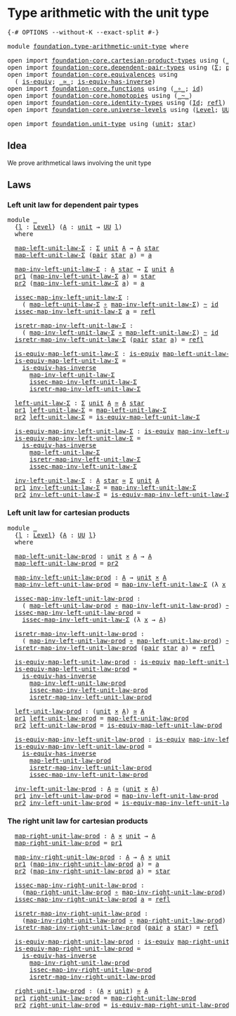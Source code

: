 # Type arithmetic with the unit type

<pre class="Agda"><a id="47" class="Symbol">{-#</a> <a id="51" class="Keyword">OPTIONS</a> <a id="59" class="Pragma">--without-K</a> <a id="71" class="Pragma">--exact-split</a> <a id="85" class="Symbol">#-}</a>

<a id="90" class="Keyword">module</a> <a id="97" href="foundation.type-arithmetic-unit-type.html" class="Module">foundation.type-arithmetic-unit-type</a> <a id="134" class="Keyword">where</a>

<a id="141" class="Keyword">open</a> <a id="146" class="Keyword">import</a> <a id="153" href="foundation-core.cartesian-product-types.html" class="Module">foundation-core.cartesian-product-types</a> <a id="193" class="Keyword">using</a> <a id="199" class="Symbol">(</a><a id="200" href="foundation-core.cartesian-product-types.html#577" class="Function Operator">_×_</a><a id="203" class="Symbol">)</a>
<a id="205" class="Keyword">open</a> <a id="210" class="Keyword">import</a> <a id="217" href="foundation-core.dependent-pair-types.html" class="Module">foundation-core.dependent-pair-types</a> <a id="254" class="Keyword">using</a> <a id="260" class="Symbol">(</a><a id="261" href="foundation-core.dependent-pair-types.html#502" class="Record">Σ</a><a id="262" class="Symbol">;</a> <a id="264" href="foundation-core.dependent-pair-types.html#575" class="InductiveConstructor">pair</a><a id="268" class="Symbol">;</a> <a id="270" href="foundation-core.dependent-pair-types.html#592" class="Field">pr1</a><a id="273" class="Symbol">;</a> <a id="275" href="foundation-core.dependent-pair-types.html#604" class="Field">pr2</a><a id="278" class="Symbol">)</a>
<a id="280" class="Keyword">open</a> <a id="285" class="Keyword">import</a> <a id="292" href="foundation-core.equivalences.html" class="Module">foundation-core.equivalences</a> <a id="321" class="Keyword">using</a>
  <a id="329" class="Symbol">(</a> <a id="331" href="foundation-core.equivalences.html#1542" class="Function">is-equiv</a><a id="339" class="Symbol">;</a> <a id="341" href="foundation-core.equivalences.html#1607" class="Function Operator">_≃_</a><a id="344" class="Symbol">;</a> <a id="346" href="foundation-core.equivalences.html#2999" class="Function">is-equiv-has-inverse</a><a id="366" class="Symbol">)</a>
<a id="368" class="Keyword">open</a> <a id="373" class="Keyword">import</a> <a id="380" href="foundation-core.functions.html" class="Module">foundation-core.functions</a> <a id="406" class="Keyword">using</a> <a id="412" class="Symbol">(</a><a id="413" href="foundation-core.functions.html#407" class="Function Operator">_∘_</a><a id="416" class="Symbol">;</a> <a id="418" href="foundation-core.functions.html#309" class="Function">id</a><a id="420" class="Symbol">)</a>
<a id="422" class="Keyword">open</a> <a id="427" class="Keyword">import</a> <a id="434" href="foundation-core.homotopies.html" class="Module">foundation-core.homotopies</a> <a id="461" class="Keyword">using</a> <a id="467" class="Symbol">(</a><a id="468" href="foundation-core.homotopies.html#545" class="Function Operator">_~_</a><a id="471" class="Symbol">)</a>
<a id="473" class="Keyword">open</a> <a id="478" class="Keyword">import</a> <a id="485" href="foundation-core.identity-types.html" class="Module">foundation-core.identity-types</a> <a id="516" class="Keyword">using</a> <a id="522" class="Symbol">(</a><a id="523" href="foundation-core.identity-types.html#641" class="Datatype">Id</a><a id="525" class="Symbol">;</a> <a id="527" href="foundation-core.identity-types.html#694" class="InductiveConstructor">refl</a><a id="531" class="Symbol">)</a>
<a id="533" class="Keyword">open</a> <a id="538" class="Keyword">import</a> <a id="545" href="foundation-core.universe-levels.html" class="Module">foundation-core.universe-levels</a> <a id="577" class="Keyword">using</a> <a id="583" class="Symbol">(</a><a id="584" href="Agda.Primitive.html#597" class="Postulate">Level</a><a id="589" class="Symbol">;</a> <a id="591" href="foundation-core.universe-levels.html#222" class="Primitive">UU</a><a id="593" class="Symbol">)</a>

<a id="596" class="Keyword">open</a> <a id="601" class="Keyword">import</a> <a id="608" href="foundation.unit-type.html" class="Module">foundation.unit-type</a> <a id="629" class="Keyword">using</a> <a id="635" class="Symbol">(</a><a id="636" href="foundation.unit-type.html#1075" class="Datatype">unit</a><a id="640" class="Symbol">;</a> <a id="642" href="foundation.unit-type.html#1099" class="InductiveConstructor">star</a><a id="646" class="Symbol">)</a>
</pre>
## Idea

We prove arithmetical laws involving the unit type

## Laws

### Left unit law for dependent pair types

<pre class="Agda"><a id="775" class="Keyword">module</a> <a id="782" href="foundation.type-arithmetic-unit-type.html#782" class="Module">_</a>
  <a id="786" class="Symbol">{</a><a id="787" href="foundation.type-arithmetic-unit-type.html#787" class="Bound">l</a> <a id="789" class="Symbol">:</a> <a id="791" href="Agda.Primitive.html#597" class="Postulate">Level</a><a id="796" class="Symbol">}</a> <a id="798" class="Symbol">(</a><a id="799" href="foundation.type-arithmetic-unit-type.html#799" class="Bound">A</a> <a id="801" class="Symbol">:</a> <a id="803" href="foundation.unit-type.html#1075" class="Datatype">unit</a> <a id="808" class="Symbol">→</a> <a id="810" href="foundation-core.universe-levels.html#222" class="Primitive">UU</a> <a id="813" href="foundation.type-arithmetic-unit-type.html#787" class="Bound">l</a><a id="814" class="Symbol">)</a>
  <a id="818" class="Keyword">where</a>

  <a id="827" href="foundation.type-arithmetic-unit-type.html#827" class="Function">map-left-unit-law-Σ</a> <a id="847" class="Symbol">:</a> <a id="849" href="foundation-core.dependent-pair-types.html#502" class="Record">Σ</a> <a id="851" href="foundation.unit-type.html#1075" class="Datatype">unit</a> <a id="856" href="foundation.type-arithmetic-unit-type.html#799" class="Bound">A</a> <a id="858" class="Symbol">→</a> <a id="860" href="foundation.type-arithmetic-unit-type.html#799" class="Bound">A</a> <a id="862" href="foundation.unit-type.html#1099" class="InductiveConstructor">star</a>
  <a id="869" href="foundation.type-arithmetic-unit-type.html#827" class="Function">map-left-unit-law-Σ</a> <a id="889" class="Symbol">(</a><a id="890" href="foundation-core.dependent-pair-types.html#575" class="InductiveConstructor">pair</a> <a id="895" href="foundation.unit-type.html#1099" class="InductiveConstructor">star</a> <a id="900" href="foundation.type-arithmetic-unit-type.html#900" class="Bound">a</a><a id="901" class="Symbol">)</a> <a id="903" class="Symbol">=</a> <a id="905" href="foundation.type-arithmetic-unit-type.html#900" class="Bound">a</a>

  <a id="910" href="foundation.type-arithmetic-unit-type.html#910" class="Function">map-inv-left-unit-law-Σ</a> <a id="934" class="Symbol">:</a> <a id="936" href="foundation.type-arithmetic-unit-type.html#799" class="Bound">A</a> <a id="938" href="foundation.unit-type.html#1099" class="InductiveConstructor">star</a> <a id="943" class="Symbol">→</a> <a id="945" href="foundation-core.dependent-pair-types.html#502" class="Record">Σ</a> <a id="947" href="foundation.unit-type.html#1075" class="Datatype">unit</a> <a id="952" href="foundation.type-arithmetic-unit-type.html#799" class="Bound">A</a>
  <a id="956" href="foundation-core.dependent-pair-types.html#592" class="Field">pr1</a> <a id="960" class="Symbol">(</a><a id="961" href="foundation.type-arithmetic-unit-type.html#910" class="Function">map-inv-left-unit-law-Σ</a> <a id="985" href="foundation.type-arithmetic-unit-type.html#985" class="Bound">a</a><a id="986" class="Symbol">)</a> <a id="988" class="Symbol">=</a> <a id="990" href="foundation.unit-type.html#1099" class="InductiveConstructor">star</a>
  <a id="997" href="foundation-core.dependent-pair-types.html#604" class="Field">pr2</a> <a id="1001" class="Symbol">(</a><a id="1002" href="foundation.type-arithmetic-unit-type.html#910" class="Function">map-inv-left-unit-law-Σ</a> <a id="1026" href="foundation.type-arithmetic-unit-type.html#1026" class="Bound">a</a><a id="1027" class="Symbol">)</a> <a id="1029" class="Symbol">=</a> <a id="1031" href="foundation.type-arithmetic-unit-type.html#1026" class="Bound">a</a>

  <a id="1036" href="foundation.type-arithmetic-unit-type.html#1036" class="Function">issec-map-inv-left-unit-law-Σ</a> <a id="1066" class="Symbol">:</a>
    <a id="1072" class="Symbol">(</a> <a id="1074" href="foundation.type-arithmetic-unit-type.html#827" class="Function">map-left-unit-law-Σ</a> <a id="1094" href="foundation-core.functions.html#407" class="Function Operator">∘</a> <a id="1096" href="foundation.type-arithmetic-unit-type.html#910" class="Function">map-inv-left-unit-law-Σ</a><a id="1119" class="Symbol">)</a> <a id="1121" href="foundation-core.homotopies.html#545" class="Function Operator">~</a> <a id="1123" href="foundation-core.functions.html#309" class="Function">id</a>
  <a id="1128" href="foundation.type-arithmetic-unit-type.html#1036" class="Function">issec-map-inv-left-unit-law-Σ</a> <a id="1158" href="foundation.type-arithmetic-unit-type.html#1158" class="Bound">a</a> <a id="1160" class="Symbol">=</a> <a id="1162" href="foundation-core.identity-types.html#694" class="InductiveConstructor">refl</a>

  <a id="1170" href="foundation.type-arithmetic-unit-type.html#1170" class="Function">isretr-map-inv-left-unit-law-Σ</a> <a id="1201" class="Symbol">:</a>
    <a id="1207" class="Symbol">(</a> <a id="1209" href="foundation.type-arithmetic-unit-type.html#910" class="Function">map-inv-left-unit-law-Σ</a> <a id="1233" href="foundation-core.functions.html#407" class="Function Operator">∘</a> <a id="1235" href="foundation.type-arithmetic-unit-type.html#827" class="Function">map-left-unit-law-Σ</a><a id="1254" class="Symbol">)</a> <a id="1256" href="foundation-core.homotopies.html#545" class="Function Operator">~</a> <a id="1258" href="foundation-core.functions.html#309" class="Function">id</a>
  <a id="1263" href="foundation.type-arithmetic-unit-type.html#1170" class="Function">isretr-map-inv-left-unit-law-Σ</a> <a id="1294" class="Symbol">(</a><a id="1295" href="foundation-core.dependent-pair-types.html#575" class="InductiveConstructor">pair</a> <a id="1300" href="foundation.unit-type.html#1099" class="InductiveConstructor">star</a> <a id="1305" href="foundation.type-arithmetic-unit-type.html#1305" class="Bound">a</a><a id="1306" class="Symbol">)</a> <a id="1308" class="Symbol">=</a> <a id="1310" href="foundation-core.identity-types.html#694" class="InductiveConstructor">refl</a>

  <a id="1318" href="foundation.type-arithmetic-unit-type.html#1318" class="Function">is-equiv-map-left-unit-law-Σ</a> <a id="1347" class="Symbol">:</a> <a id="1349" href="foundation-core.equivalences.html#1542" class="Function">is-equiv</a> <a id="1358" href="foundation.type-arithmetic-unit-type.html#827" class="Function">map-left-unit-law-Σ</a>
  <a id="1380" href="foundation.type-arithmetic-unit-type.html#1318" class="Function">is-equiv-map-left-unit-law-Σ</a> <a id="1409" class="Symbol">=</a>
    <a id="1415" href="foundation-core.equivalences.html#2999" class="Function">is-equiv-has-inverse</a>
      <a id="1442" href="foundation.type-arithmetic-unit-type.html#910" class="Function">map-inv-left-unit-law-Σ</a>
      <a id="1472" href="foundation.type-arithmetic-unit-type.html#1036" class="Function">issec-map-inv-left-unit-law-Σ</a>
      <a id="1508" href="foundation.type-arithmetic-unit-type.html#1170" class="Function">isretr-map-inv-left-unit-law-Σ</a>

  <a id="1542" href="foundation.type-arithmetic-unit-type.html#1542" class="Function">left-unit-law-Σ</a> <a id="1558" class="Symbol">:</a> <a id="1560" href="foundation-core.dependent-pair-types.html#502" class="Record">Σ</a> <a id="1562" href="foundation.unit-type.html#1075" class="Datatype">unit</a> <a id="1567" href="foundation.type-arithmetic-unit-type.html#799" class="Bound">A</a> <a id="1569" href="foundation-core.equivalences.html#1607" class="Function Operator">≃</a> <a id="1571" href="foundation.type-arithmetic-unit-type.html#799" class="Bound">A</a> <a id="1573" href="foundation.unit-type.html#1099" class="InductiveConstructor">star</a>
  <a id="1580" href="foundation-core.dependent-pair-types.html#592" class="Field">pr1</a> <a id="1584" href="foundation.type-arithmetic-unit-type.html#1542" class="Function">left-unit-law-Σ</a> <a id="1600" class="Symbol">=</a> <a id="1602" href="foundation.type-arithmetic-unit-type.html#827" class="Function">map-left-unit-law-Σ</a>
  <a id="1624" href="foundation-core.dependent-pair-types.html#604" class="Field">pr2</a> <a id="1628" href="foundation.type-arithmetic-unit-type.html#1542" class="Function">left-unit-law-Σ</a> <a id="1644" class="Symbol">=</a> <a id="1646" href="foundation.type-arithmetic-unit-type.html#1318" class="Function">is-equiv-map-left-unit-law-Σ</a>
  
  <a id="1680" href="foundation.type-arithmetic-unit-type.html#1680" class="Function">is-equiv-map-inv-left-unit-law-Σ</a> <a id="1713" class="Symbol">:</a> <a id="1715" href="foundation-core.equivalences.html#1542" class="Function">is-equiv</a> <a id="1724" href="foundation.type-arithmetic-unit-type.html#910" class="Function">map-inv-left-unit-law-Σ</a>
  <a id="1750" href="foundation.type-arithmetic-unit-type.html#1680" class="Function">is-equiv-map-inv-left-unit-law-Σ</a> <a id="1783" class="Symbol">=</a>
    <a id="1789" href="foundation-core.equivalences.html#2999" class="Function">is-equiv-has-inverse</a>
      <a id="1816" href="foundation.type-arithmetic-unit-type.html#827" class="Function">map-left-unit-law-Σ</a>
      <a id="1842" href="foundation.type-arithmetic-unit-type.html#1170" class="Function">isretr-map-inv-left-unit-law-Σ</a>
      <a id="1879" href="foundation.type-arithmetic-unit-type.html#1036" class="Function">issec-map-inv-left-unit-law-Σ</a>

  <a id="1912" href="foundation.type-arithmetic-unit-type.html#1912" class="Function">inv-left-unit-law-Σ</a> <a id="1932" class="Symbol">:</a> <a id="1934" href="foundation.type-arithmetic-unit-type.html#799" class="Bound">A</a> <a id="1936" href="foundation.unit-type.html#1099" class="InductiveConstructor">star</a> <a id="1941" href="foundation-core.equivalences.html#1607" class="Function Operator">≃</a> <a id="1943" href="foundation-core.dependent-pair-types.html#502" class="Record">Σ</a> <a id="1945" href="foundation.unit-type.html#1075" class="Datatype">unit</a> <a id="1950" href="foundation.type-arithmetic-unit-type.html#799" class="Bound">A</a>
  <a id="1954" href="foundation-core.dependent-pair-types.html#592" class="Field">pr1</a> <a id="1958" href="foundation.type-arithmetic-unit-type.html#1912" class="Function">inv-left-unit-law-Σ</a> <a id="1978" class="Symbol">=</a> <a id="1980" href="foundation.type-arithmetic-unit-type.html#910" class="Function">map-inv-left-unit-law-Σ</a>
  <a id="2006" href="foundation-core.dependent-pair-types.html#604" class="Field">pr2</a> <a id="2010" href="foundation.type-arithmetic-unit-type.html#1912" class="Function">inv-left-unit-law-Σ</a> <a id="2030" class="Symbol">=</a> <a id="2032" href="foundation.type-arithmetic-unit-type.html#1680" class="Function">is-equiv-map-inv-left-unit-law-Σ</a>
</pre>
### Left unit law for cartesian products

<pre class="Agda"><a id="2120" class="Keyword">module</a> <a id="2127" href="foundation.type-arithmetic-unit-type.html#2127" class="Module">_</a>
  <a id="2131" class="Symbol">{</a><a id="2132" href="foundation.type-arithmetic-unit-type.html#2132" class="Bound">l</a> <a id="2134" class="Symbol">:</a> <a id="2136" href="Agda.Primitive.html#597" class="Postulate">Level</a><a id="2141" class="Symbol">}</a> <a id="2143" class="Symbol">{</a><a id="2144" href="foundation.type-arithmetic-unit-type.html#2144" class="Bound">A</a> <a id="2146" class="Symbol">:</a> <a id="2148" href="foundation-core.universe-levels.html#222" class="Primitive">UU</a> <a id="2151" href="foundation.type-arithmetic-unit-type.html#2132" class="Bound">l</a><a id="2152" class="Symbol">}</a>
  <a id="2156" class="Keyword">where</a>

  <a id="2165" href="foundation.type-arithmetic-unit-type.html#2165" class="Function">map-left-unit-law-prod</a> <a id="2188" class="Symbol">:</a> <a id="2190" href="foundation.unit-type.html#1075" class="Datatype">unit</a> <a id="2195" href="foundation-core.cartesian-product-types.html#577" class="Function Operator">×</a> <a id="2197" href="foundation.type-arithmetic-unit-type.html#2144" class="Bound">A</a> <a id="2199" class="Symbol">→</a> <a id="2201" href="foundation.type-arithmetic-unit-type.html#2144" class="Bound">A</a>
  <a id="2205" href="foundation.type-arithmetic-unit-type.html#2165" class="Function">map-left-unit-law-prod</a> <a id="2228" class="Symbol">=</a> <a id="2230" href="foundation-core.dependent-pair-types.html#604" class="Field">pr2</a>

  <a id="2237" href="foundation.type-arithmetic-unit-type.html#2237" class="Function">map-inv-left-unit-law-prod</a> <a id="2264" class="Symbol">:</a> <a id="2266" href="foundation.type-arithmetic-unit-type.html#2144" class="Bound">A</a> <a id="2268" class="Symbol">→</a> <a id="2270" href="foundation.unit-type.html#1075" class="Datatype">unit</a> <a id="2275" href="foundation-core.cartesian-product-types.html#577" class="Function Operator">×</a> <a id="2277" href="foundation.type-arithmetic-unit-type.html#2144" class="Bound">A</a>
  <a id="2281" href="foundation.type-arithmetic-unit-type.html#2237" class="Function">map-inv-left-unit-law-prod</a> <a id="2308" class="Symbol">=</a> <a id="2310" href="foundation.type-arithmetic-unit-type.html#910" class="Function">map-inv-left-unit-law-Σ</a> <a id="2334" class="Symbol">(λ</a> <a id="2337" href="foundation.type-arithmetic-unit-type.html#2337" class="Bound">x</a> <a id="2339" class="Symbol">→</a> <a id="2341" href="foundation.type-arithmetic-unit-type.html#2144" class="Bound">A</a><a id="2342" class="Symbol">)</a>

  <a id="2347" href="foundation.type-arithmetic-unit-type.html#2347" class="Function">issec-map-inv-left-unit-law-prod</a> <a id="2380" class="Symbol">:</a>
    <a id="2386" class="Symbol">(</a> <a id="2388" href="foundation.type-arithmetic-unit-type.html#2165" class="Function">map-left-unit-law-prod</a> <a id="2411" href="foundation-core.functions.html#407" class="Function Operator">∘</a> <a id="2413" href="foundation.type-arithmetic-unit-type.html#2237" class="Function">map-inv-left-unit-law-prod</a><a id="2439" class="Symbol">)</a> <a id="2441" href="foundation-core.homotopies.html#545" class="Function Operator">~</a> <a id="2443" href="foundation-core.functions.html#309" class="Function">id</a>
  <a id="2448" href="foundation.type-arithmetic-unit-type.html#2347" class="Function">issec-map-inv-left-unit-law-prod</a> <a id="2481" class="Symbol">=</a>
    <a id="2487" href="foundation.type-arithmetic-unit-type.html#1036" class="Function">issec-map-inv-left-unit-law-Σ</a> <a id="2517" class="Symbol">(λ</a> <a id="2520" href="foundation.type-arithmetic-unit-type.html#2520" class="Bound">x</a> <a id="2522" class="Symbol">→</a> <a id="2524" href="foundation.type-arithmetic-unit-type.html#2144" class="Bound">A</a><a id="2525" class="Symbol">)</a>

  <a id="2530" href="foundation.type-arithmetic-unit-type.html#2530" class="Function">isretr-map-inv-left-unit-law-prod</a> <a id="2564" class="Symbol">:</a>
    <a id="2570" class="Symbol">(</a> <a id="2572" href="foundation.type-arithmetic-unit-type.html#2237" class="Function">map-inv-left-unit-law-prod</a> <a id="2599" href="foundation-core.functions.html#407" class="Function Operator">∘</a> <a id="2601" href="foundation.type-arithmetic-unit-type.html#2165" class="Function">map-left-unit-law-prod</a><a id="2623" class="Symbol">)</a> <a id="2625" href="foundation-core.homotopies.html#545" class="Function Operator">~</a> <a id="2627" href="foundation-core.functions.html#309" class="Function">id</a>
  <a id="2632" href="foundation.type-arithmetic-unit-type.html#2530" class="Function">isretr-map-inv-left-unit-law-prod</a> <a id="2666" class="Symbol">(</a><a id="2667" href="foundation-core.dependent-pair-types.html#575" class="InductiveConstructor">pair</a> <a id="2672" href="foundation.unit-type.html#1099" class="InductiveConstructor">star</a> <a id="2677" href="foundation.type-arithmetic-unit-type.html#2677" class="Bound">a</a><a id="2678" class="Symbol">)</a> <a id="2680" class="Symbol">=</a> <a id="2682" href="foundation-core.identity-types.html#694" class="InductiveConstructor">refl</a>

  <a id="2690" href="foundation.type-arithmetic-unit-type.html#2690" class="Function">is-equiv-map-left-unit-law-prod</a> <a id="2722" class="Symbol">:</a> <a id="2724" href="foundation-core.equivalences.html#1542" class="Function">is-equiv</a> <a id="2733" href="foundation.type-arithmetic-unit-type.html#2165" class="Function">map-left-unit-law-prod</a>
  <a id="2758" href="foundation.type-arithmetic-unit-type.html#2690" class="Function">is-equiv-map-left-unit-law-prod</a> <a id="2790" class="Symbol">=</a>
    <a id="2796" href="foundation-core.equivalences.html#2999" class="Function">is-equiv-has-inverse</a>
      <a id="2823" href="foundation.type-arithmetic-unit-type.html#2237" class="Function">map-inv-left-unit-law-prod</a>
      <a id="2856" href="foundation.type-arithmetic-unit-type.html#2347" class="Function">issec-map-inv-left-unit-law-prod</a>
      <a id="2895" href="foundation.type-arithmetic-unit-type.html#2530" class="Function">isretr-map-inv-left-unit-law-prod</a>

  <a id="2932" href="foundation.type-arithmetic-unit-type.html#2932" class="Function">left-unit-law-prod</a> <a id="2951" class="Symbol">:</a> <a id="2953" class="Symbol">(</a><a id="2954" href="foundation.unit-type.html#1075" class="Datatype">unit</a> <a id="2959" href="foundation-core.cartesian-product-types.html#577" class="Function Operator">×</a> <a id="2961" href="foundation.type-arithmetic-unit-type.html#2144" class="Bound">A</a><a id="2962" class="Symbol">)</a> <a id="2964" href="foundation-core.equivalences.html#1607" class="Function Operator">≃</a> <a id="2966" href="foundation.type-arithmetic-unit-type.html#2144" class="Bound">A</a>
  <a id="2970" href="foundation-core.dependent-pair-types.html#592" class="Field">pr1</a> <a id="2974" href="foundation.type-arithmetic-unit-type.html#2932" class="Function">left-unit-law-prod</a> <a id="2993" class="Symbol">=</a> <a id="2995" href="foundation.type-arithmetic-unit-type.html#2165" class="Function">map-left-unit-law-prod</a>
  <a id="3020" href="foundation-core.dependent-pair-types.html#604" class="Field">pr2</a> <a id="3024" href="foundation.type-arithmetic-unit-type.html#2932" class="Function">left-unit-law-prod</a> <a id="3043" class="Symbol">=</a> <a id="3045" href="foundation.type-arithmetic-unit-type.html#2690" class="Function">is-equiv-map-left-unit-law-prod</a>

  <a id="3080" href="foundation.type-arithmetic-unit-type.html#3080" class="Function">is-equiv-map-inv-left-unit-law-prod</a> <a id="3116" class="Symbol">:</a> <a id="3118" href="foundation-core.equivalences.html#1542" class="Function">is-equiv</a> <a id="3127" href="foundation.type-arithmetic-unit-type.html#2237" class="Function">map-inv-left-unit-law-prod</a>
  <a id="3156" href="foundation.type-arithmetic-unit-type.html#3080" class="Function">is-equiv-map-inv-left-unit-law-prod</a> <a id="3192" class="Symbol">=</a>
    <a id="3198" href="foundation-core.equivalences.html#2999" class="Function">is-equiv-has-inverse</a>
      <a id="3225" href="foundation.type-arithmetic-unit-type.html#2165" class="Function">map-left-unit-law-prod</a>
      <a id="3254" href="foundation.type-arithmetic-unit-type.html#2530" class="Function">isretr-map-inv-left-unit-law-prod</a>
      <a id="3294" href="foundation.type-arithmetic-unit-type.html#2347" class="Function">issec-map-inv-left-unit-law-prod</a>

  <a id="3330" href="foundation.type-arithmetic-unit-type.html#3330" class="Function">inv-left-unit-law-prod</a> <a id="3353" class="Symbol">:</a> <a id="3355" href="foundation.type-arithmetic-unit-type.html#2144" class="Bound">A</a> <a id="3357" href="foundation-core.equivalences.html#1607" class="Function Operator">≃</a> <a id="3359" class="Symbol">(</a><a id="3360" href="foundation.unit-type.html#1075" class="Datatype">unit</a> <a id="3365" href="foundation-core.cartesian-product-types.html#577" class="Function Operator">×</a> <a id="3367" href="foundation.type-arithmetic-unit-type.html#2144" class="Bound">A</a><a id="3368" class="Symbol">)</a>
  <a id="3372" href="foundation-core.dependent-pair-types.html#592" class="Field">pr1</a> <a id="3376" href="foundation.type-arithmetic-unit-type.html#3330" class="Function">inv-left-unit-law-prod</a> <a id="3399" class="Symbol">=</a> <a id="3401" href="foundation.type-arithmetic-unit-type.html#2237" class="Function">map-inv-left-unit-law-prod</a>
  <a id="3430" href="foundation-core.dependent-pair-types.html#604" class="Field">pr2</a> <a id="3434" href="foundation.type-arithmetic-unit-type.html#3330" class="Function">inv-left-unit-law-prod</a> <a id="3457" class="Symbol">=</a> <a id="3459" href="foundation.type-arithmetic-unit-type.html#3080" class="Function">is-equiv-map-inv-left-unit-law-prod</a>
</pre>
### The right unit law for cartesian products

<pre class="Agda">  <a id="3557" href="foundation.type-arithmetic-unit-type.html#3557" class="Function">map-right-unit-law-prod</a> <a id="3581" class="Symbol">:</a> <a id="3583" href="foundation.type-arithmetic-unit-type.html#2144" class="Bound">A</a> <a id="3585" href="foundation-core.cartesian-product-types.html#577" class="Function Operator">×</a> <a id="3587" href="foundation.unit-type.html#1075" class="Datatype">unit</a> <a id="3592" class="Symbol">→</a> <a id="3594" href="foundation.type-arithmetic-unit-type.html#2144" class="Bound">A</a>
  <a id="3598" href="foundation.type-arithmetic-unit-type.html#3557" class="Function">map-right-unit-law-prod</a> <a id="3622" class="Symbol">=</a> <a id="3624" href="foundation-core.dependent-pair-types.html#592" class="Field">pr1</a>

  <a id="3631" href="foundation.type-arithmetic-unit-type.html#3631" class="Function">map-inv-right-unit-law-prod</a> <a id="3659" class="Symbol">:</a> <a id="3661" href="foundation.type-arithmetic-unit-type.html#2144" class="Bound">A</a> <a id="3663" class="Symbol">→</a> <a id="3665" href="foundation.type-arithmetic-unit-type.html#2144" class="Bound">A</a> <a id="3667" href="foundation-core.cartesian-product-types.html#577" class="Function Operator">×</a> <a id="3669" href="foundation.unit-type.html#1075" class="Datatype">unit</a>
  <a id="3676" href="foundation-core.dependent-pair-types.html#592" class="Field">pr1</a> <a id="3680" class="Symbol">(</a><a id="3681" href="foundation.type-arithmetic-unit-type.html#3631" class="Function">map-inv-right-unit-law-prod</a> <a id="3709" href="foundation.type-arithmetic-unit-type.html#3709" class="Bound">a</a><a id="3710" class="Symbol">)</a> <a id="3712" class="Symbol">=</a> <a id="3714" href="foundation.type-arithmetic-unit-type.html#3709" class="Bound">a</a>
  <a id="3718" href="foundation-core.dependent-pair-types.html#604" class="Field">pr2</a> <a id="3722" class="Symbol">(</a><a id="3723" href="foundation.type-arithmetic-unit-type.html#3631" class="Function">map-inv-right-unit-law-prod</a> <a id="3751" href="foundation.type-arithmetic-unit-type.html#3751" class="Bound">a</a><a id="3752" class="Symbol">)</a> <a id="3754" class="Symbol">=</a> <a id="3756" href="foundation.unit-type.html#1099" class="InductiveConstructor">star</a>

  <a id="3764" href="foundation.type-arithmetic-unit-type.html#3764" class="Function">issec-map-inv-right-unit-law-prod</a> <a id="3798" class="Symbol">:</a>
    <a id="3804" class="Symbol">(</a><a id="3805" href="foundation.type-arithmetic-unit-type.html#3557" class="Function">map-right-unit-law-prod</a> <a id="3829" href="foundation-core.functions.html#407" class="Function Operator">∘</a> <a id="3831" href="foundation.type-arithmetic-unit-type.html#3631" class="Function">map-inv-right-unit-law-prod</a><a id="3858" class="Symbol">)</a> <a id="3860" href="foundation-core.homotopies.html#545" class="Function Operator">~</a> <a id="3862" href="foundation-core.functions.html#309" class="Function">id</a>
  <a id="3867" href="foundation.type-arithmetic-unit-type.html#3764" class="Function">issec-map-inv-right-unit-law-prod</a> <a id="3901" href="foundation.type-arithmetic-unit-type.html#3901" class="Bound">a</a> <a id="3903" class="Symbol">=</a> <a id="3905" href="foundation-core.identity-types.html#694" class="InductiveConstructor">refl</a>

  <a id="3913" href="foundation.type-arithmetic-unit-type.html#3913" class="Function">isretr-map-inv-right-unit-law-prod</a> <a id="3948" class="Symbol">:</a>
    <a id="3954" class="Symbol">(</a><a id="3955" href="foundation.type-arithmetic-unit-type.html#3631" class="Function">map-inv-right-unit-law-prod</a> <a id="3983" href="foundation-core.functions.html#407" class="Function Operator">∘</a> <a id="3985" href="foundation.type-arithmetic-unit-type.html#3557" class="Function">map-right-unit-law-prod</a><a id="4008" class="Symbol">)</a> <a id="4010" href="foundation-core.homotopies.html#545" class="Function Operator">~</a> <a id="4012" href="foundation-core.functions.html#309" class="Function">id</a>
  <a id="4017" href="foundation.type-arithmetic-unit-type.html#3913" class="Function">isretr-map-inv-right-unit-law-prod</a> <a id="4052" class="Symbol">(</a><a id="4053" href="foundation-core.dependent-pair-types.html#575" class="InductiveConstructor">pair</a> <a id="4058" href="foundation.type-arithmetic-unit-type.html#4058" class="Bound">a</a> <a id="4060" href="foundation.unit-type.html#1099" class="InductiveConstructor">star</a><a id="4064" class="Symbol">)</a> <a id="4066" class="Symbol">=</a> <a id="4068" href="foundation-core.identity-types.html#694" class="InductiveConstructor">refl</a>

  <a id="4076" href="foundation.type-arithmetic-unit-type.html#4076" class="Function">is-equiv-map-right-unit-law-prod</a> <a id="4109" class="Symbol">:</a> <a id="4111" href="foundation-core.equivalences.html#1542" class="Function">is-equiv</a> <a id="4120" href="foundation.type-arithmetic-unit-type.html#3557" class="Function">map-right-unit-law-prod</a>
  <a id="4146" href="foundation.type-arithmetic-unit-type.html#4076" class="Function">is-equiv-map-right-unit-law-prod</a> <a id="4179" class="Symbol">=</a>
    <a id="4185" href="foundation-core.equivalences.html#2999" class="Function">is-equiv-has-inverse</a>
      <a id="4212" href="foundation.type-arithmetic-unit-type.html#3631" class="Function">map-inv-right-unit-law-prod</a>
      <a id="4246" href="foundation.type-arithmetic-unit-type.html#3764" class="Function">issec-map-inv-right-unit-law-prod</a>
      <a id="4286" href="foundation.type-arithmetic-unit-type.html#3913" class="Function">isretr-map-inv-right-unit-law-prod</a>

  <a id="4324" href="foundation.type-arithmetic-unit-type.html#4324" class="Function">right-unit-law-prod</a> <a id="4344" class="Symbol">:</a> <a id="4346" class="Symbol">(</a><a id="4347" href="foundation.type-arithmetic-unit-type.html#2144" class="Bound">A</a> <a id="4349" href="foundation-core.cartesian-product-types.html#577" class="Function Operator">×</a> <a id="4351" href="foundation.unit-type.html#1075" class="Datatype">unit</a><a id="4355" class="Symbol">)</a> <a id="4357" href="foundation-core.equivalences.html#1607" class="Function Operator">≃</a> <a id="4359" href="foundation.type-arithmetic-unit-type.html#2144" class="Bound">A</a>
  <a id="4363" href="foundation-core.dependent-pair-types.html#592" class="Field">pr1</a> <a id="4367" href="foundation.type-arithmetic-unit-type.html#4324" class="Function">right-unit-law-prod</a> <a id="4387" class="Symbol">=</a> <a id="4389" href="foundation.type-arithmetic-unit-type.html#3557" class="Function">map-right-unit-law-prod</a>
  <a id="4415" href="foundation-core.dependent-pair-types.html#604" class="Field">pr2</a> <a id="4419" href="foundation.type-arithmetic-unit-type.html#4324" class="Function">right-unit-law-prod</a> <a id="4439" class="Symbol">=</a> <a id="4441" href="foundation.type-arithmetic-unit-type.html#4076" class="Function">is-equiv-map-right-unit-law-prod</a>
</pre>